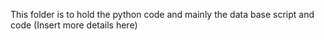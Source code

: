 This folder is to hold the python code and mainly the data base script and code
(Insert more details here)